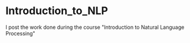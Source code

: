 # Introduction_to_NLP
I post the work done during the course "Introduction to Natural Language Processing"
